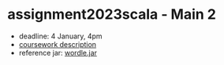 # assignment2023scala - Main 2

* deadline: 4 January, 4pm
* [coursework description](https://nms.kcl.ac.uk/christian.urban/main_cw02.pdf)
* reference jar:
      [wordle.jar](https://nms.kcl.ac.uk/christian.urban/wordle.jar)